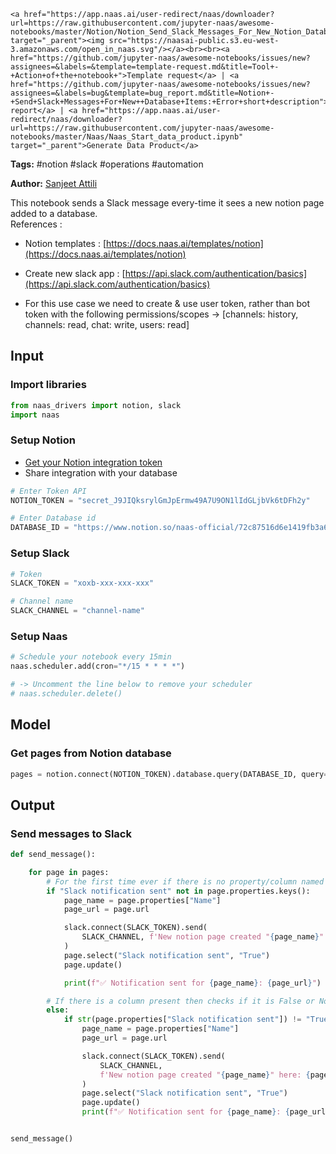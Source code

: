     <a href="https://app.naas.ai/user-redirect/naas/downloader?url=https://raw.githubusercontent.com/jupyter-naas/awesome-notebooks/master/Notion/Notion_Send_Slack_Messages_For_New_Notion_Database_Items.ipynb" target="_parent"><img src="https://naasai-public.s3.eu-west-3.amazonaws.com/open_in_naas.svg"/></a><br><br><a href="https://github.com/jupyter-naas/awesome-notebooks/issues/new?assignees=&labels=&template=template-request.md&title=Tool+-+Action+of+the+notebook+">Template request</a> | <a href="https://github.com/jupyter-naas/awesome-notebooks/issues/new?assignees=&labels=bug&template=bug_report.md&title=Notion+-+Send+Slack+Messages+For+New++Database+Items:+Error+short+description">Bug report</a> | <a href="https://app.naas.ai/user-redirect/naas/downloader?url=https://raw.githubusercontent.com/jupyter-naas/awesome-notebooks/master/Naas/Naas_Start_data_product.ipynb" target="_parent">Generate Data Product</a>

**Tags:** #notion #slack #operations #automation


**Author:** [Sanjeet Attili](https://linkedin.com/in/sanjeet-attili-760bab190/)

This notebook sends a Slack message every-time it sees a new notion page added to a database.
<br/>References :
- Notion templates : [https://docs.naas.ai/templates/notion](https://docs.naas.ai/templates/notion)
- Create new slack app : [https://api.slack.com/authentication/basics](https://api.slack.com/authentication/basics)

- For this use case we need to create & use user token, rather than bot token with the following permissions/scopes -> [channels: history, channels: read, chat: write, users: read]

## Input


### Import libraries



```python
from naas_drivers import notion, slack
import naas
```

### Setup Notion

- [Get your Notion integration token](https://docs.naas.ai/drivers/notion)
- Share integration with your database



```python
# Enter Token API
NOTION_TOKEN = "secret_J9JIQksrylGmJpErmw49A7U9ON1lIdGLjbVk6tDFh2y"

# Enter Database id
DATABASE_ID = "https://www.notion.so/naas-official/72c87516d6e1419fb3a69763892898c7?v=2e71afc61e7644409dd874957c98e78e"
```

### Setup Slack



```python
# Token
SLACK_TOKEN = "xoxb-xxx-xxx-xxx"

# Channel name
SLACK_CHANNEL = "channel-name"
```

### Setup Naas



```python
# Schedule your notebook every 15min
naas.scheduler.add(cron="*/15 * * * *")

# -> Uncomment the line below to remove your scheduler
# naas.scheduler.delete()
```

## Model


### Get pages from Notion database



```python
pages = notion.connect(NOTION_TOKEN).database.query(DATABASE_ID, query={})
```

## Output


### Send messages to Slack



```python
def send_message():

    for page in pages:
        # For the first time ever if there is no property/column named 'slack notification sent' in database
        if "Slack notification sent" not in page.properties.keys():
            page_name = page.properties["Name"]
            page_url = page.url

            slack.connect(SLACK_TOKEN).send(
                SLACK_CHANNEL, f'New notion page created "{page_name}" here: {page_url}'
            )
            page.select("Slack notification sent", "True")
            page.update()

            print(f"✅ Notification sent for {page_name}: {page_url}")

        # If there is a column present then checks if it is False or None and updates
        else:
            if str(page.properties["Slack notification sent"]) != "True":
                page_name = page.properties["Name"]
                page_url = page.url

                slack.connect(SLACK_TOKEN).send(
                    SLACK_CHANNEL,
                    f'New notion page created "{page_name}" here: {page_url}',
                )
                page.select("Slack notification sent", "True")
                page.update()
                print(f"✅ Notification sent for {page_name}: {page_url}")


send_message()
```

